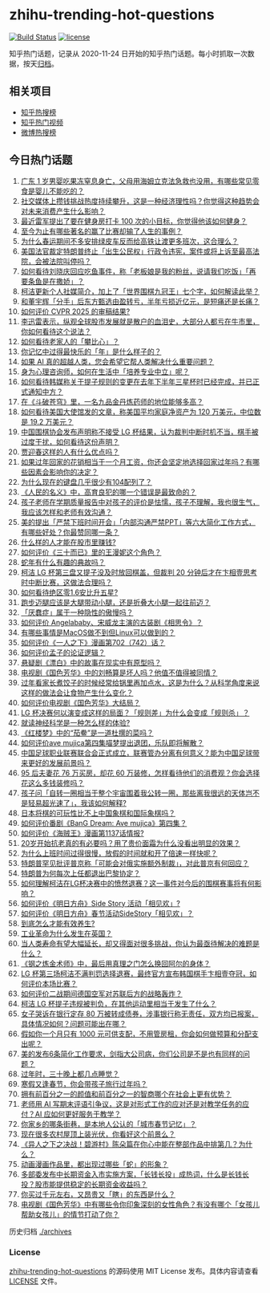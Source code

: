 # zhihu-trending-hot-questions

[![Build Status](https://github.com/justjavac/zhihu-trending-hot-questions/workflows/ci/badge.svg?branch=master)](https://github.com/justjavac/zhihu-trending-hot-questions/actions)
[![license](https://img.shields.io/github/license/justjavac/zhihu-trending-hot-questions)](https://github.com/justjavac/zhihu-trending-hot-questions/blob/master/LICENSE)

知乎热门话题，记录从 2020-11-24
日开始的知乎热门话题。每小时抓取一次数据，按天[归档](./archives)。

## 相关项目

- [知乎热搜榜](https://github.com/justjavac/zhihu-trending-top-search)
- [知乎热门视频](https://github.com/justjavac/zhihu-trending-hot-video)
- [微博热搜榜](https://github.com/justjavac/weibo-trending-hot-search)

## 今日热门话题

<!-- BEGIN -->
<!-- 最后更新时间 Fri Jan 24 2025 12:23:33 GMT+0800 (China Standard Time) -->

1. [广东 1 岁男婴吃果冻窒息身亡，父母用海姆立克法急救也没用，有哪些常见零食是婴儿不能吃的？](https://www.zhihu.com/question/10350084293)
1. [社交媒体上攒钱挑战热度持续攀升，这是一种经济理性吗？你觉得这种趋势会对未来消费产生什么影响？](https://www.zhihu.com/question/10259207478)
1. [最近雷军提出了要在健身房打卡 100 次的小目标，你觉得他该如何健身？](https://www.zhihu.com/question/9428444404)
1. [至今为止有哪些著名的赢了比赛却输了人生的事例？](https://www.zhihu.com/question/39017642)
1. [为什么春运期间不多安排绿皮车反而给高铁让渡更多班次，这合理么？](https://www.zhihu.com/question/10258407503)
1. [美国法官裁定特朗普终止「出生公民权」行政令违宪，案件或将上诉至最高法院，会被法院叫停吗？](https://www.zhihu.com/question/10417926050)
1. [如何看待刘晓庆回应吃鱼事件，称「老板娘是我的粉丝，说请我们吃饭」「再要条鱼是在撒娇」？](https://www.zhihu.com/question/10295662187)
1. [柯洁更新个人社媒简介，加上了「世界围棋九冠王」七个字，如何解读此举？](https://www.zhihu.com/question/10388460452)
1. [和董宇辉「分手」后东方甄选由盈转亏，半年亏损近亿元，是短痛还是长痛？](https://www.zhihu.com/question/10347709224)
1. [如何评价 CVPR 2025 的审稿结果?](https://www.zhihu.com/question/640949959)
1. [李迅雷表示，纵观全球股市发展就是散户的血泪史，大部分人都亏在牛市里，你如何看待这个说法？](https://www.zhihu.com/question/10253755238)
1. [如何看待老家人的「攀比心」？](https://www.zhihu.com/question/8655365677)
1. [你记忆中过得最快乐的「年」是什么样子的？](https://www.zhihu.com/question/9470058905)
1. [如果 AI 真的超越人类，您会希望它帮人类解决什么重要问题？](https://www.zhihu.com/question/9849742131)
1. [身为心理咨询师，如何在生活中「培养专业中立」呢？](https://www.zhihu.com/question/9438217446)
1. [如何看待韩媒称关于提子规则的变更在去年下半年三星杯时已经完成，并已正式通知中方？](https://www.zhihu.com/question/10267983197)
1. [在《斗破苍穹》里，一名九品金丹炼药师的地位能够多高？](https://www.zhihu.com/question/6699004694)
1. [如何看待美国大使馆发的文章，称美国平均家庭净资产为 120 万美元，中位数是 19.2 万美元？](https://www.zhihu.com/question/9927160312)
1. [中国围棋协会发布声明称不接受 LG 杯结果，认为裁判中断时机不当，棋手被过度干扰，如何看待这份声明？](https://www.zhihu.com/question/10380564238)
1. [贾迎春这样的人有什么优点吗？](https://www.zhihu.com/question/463370758)
1. [如果过年回家的花销相当于一个月工资，你还会坚定地选择回家过年吗？有哪些因素会影响你的决定？](https://www.zhihu.com/question/10099648368)
1. [为什么现在的键盘几乎很少有104配列了？](https://www.zhihu.com/question/656180521)
1. [《人民的名义》中，高育良犯的哪一个错误是最致命的？](https://www.zhihu.com/question/9860101025)
1. [孩子老师在学期质量报告中对孩子的评价是怯懦，孩子不理解，我也很生气，我应该怎样和老师有效沟通？](https://www.zhihu.com/question/10077419415)
1. [美的提出「严禁下班时间开会」「内部沟通严禁PPT」等六大简化工作方式，有哪些好处？你最赞同哪一条？](https://www.zhihu.com/question/10352184876)
1. [什么样的人才能在股市里赚钱?](https://www.zhihu.com/question/10131016504)
1. [如何评价《三十而已》里的王漫妮这个角色？](https://www.zhihu.com/question/408317360)
1. [蛇年有什么有趣的典故吗？](https://www.zhihu.com/question/6540206792)
1. [柯洁 LG 杯第三盘又提子没及时放回棋盖，但裁判 20 分钟后才在卞相壹思考时中断比赛，这做法合理吗？](https://www.zhihu.com/question/10351013703)
1. [如何看待绝区零1.6安比升五星?](https://www.zhihu.com/question/10380547892)
1. [跑步迈腿应该是大腿带动小腿，还是折叠大小腿一起往前迈？](https://www.zhihu.com/question/9749630889)
1. [「厌蠢症」属于一种隐性的傲慢吗？](https://www.zhihu.com/question/4923274337)
1. [如何评价 Angelababy、宋威龙主演的古装剧《相思令》？](https://www.zhihu.com/question/10104748843)
1. [有哪些事情是MacOS做不到但Linux可以做到的？](https://www.zhihu.com/question/9656040332)
1. [如何评价《一人之下》漫画第702（742）话？](https://www.zhihu.com/question/10390585386)
1. [如何评价孟子的论证逻辑？](https://www.zhihu.com/question/9671202917)
1. [悬疑剧《漂白》中的故事在现实中有原型吗？](https://www.zhihu.com/question/9850070563)
1. [电视剧《国色芳华》中的刘畅算是坏人吗？他值不值得被同情？](https://www.zhihu.com/question/9334704130)
1. [过年看家长煮饺子的时候经常给锅里再加点水，这是为什么？从科学角度来说这样的做法会让食物产生什么变化？](https://www.zhihu.com/question/10071325824)
1. [如何评价电视剧《国色芳华》大结局？](https://www.zhihu.com/question/10294275814)
1. [LG 杯决赛何以演变成这样的局面？「规则差」为什么会变成「规则杀」？](https://www.zhihu.com/question/10376193976)
1. [就读神经科学是一种怎么样的体验?](https://www.zhihu.com/question/42710235)
1. [《红楼梦》中的“茄鲞”是一道杜撰的菜吗？](https://www.zhihu.com/question/25353387)
1. [如何评价ave mujica第四集喵梦提出退团，乐队即将解散？](https://www.zhihu.com/question/10397210652)
1. [中国足球职业联赛联合会正式成立，联赛管办分离有何意义？能为中国足球带来更好的发展前景吗？](https://www.zhihu.com/question/10368755661)
1. [95 后夫妻花 76 万买房，却花 60 万装修，怎样看待他们的消费观？你会选择花这么多钱装修吗？](https://www.zhihu.com/question/10340667762)
1. [孩子问「自转一圈相当于整个宇宙围着我公转一圈，那些离我很远的天体岂不是轻易超光速了」，我该如何解释?](https://www.zhihu.com/question/10225161094)
1. [日本将棋的可玩性比不上中国象棋和国际象棋吗？](https://www.zhihu.com/question/65612099)
1. [如何评价番剧《BanG Dream: Ave mujica》第四集？](https://www.zhihu.com/question/10355109068)
1. [如何评价《海贼王》漫画第1137话情报?](https://www.zhihu.com/question/10201821958)
1. [20岁开始抗老真的有必要吗？用了贵价面霜为什么没看出明显的效果？](https://www.zhihu.com/question/8619140088)
1. [为什么上班时间过得很慢，放假的时间就和开了倍速一样快呢？](https://www.zhihu.com/question/9921028522)
1. [特朗普罕见批评普京称「可能会对俄实施额外制裁」，对此普京有何回应？](https://www.zhihu.com/question/10270568075)
1. [特朗普为何每次上任都退出巴黎协定？](https://www.zhihu.com/question/10214601005)
1. [如何理解柯洁在LG杯决赛中的愤然退赛？这一事件对今后的围棋赛事将有何影响？](https://www.zhihu.com/question/10372102935)
1. [如何评价《明日方舟》Side Story 活动「相见欢」?](https://www.zhihu.com/question/9958237839)
1. [如何评价《明日方舟》春节活动SideStory「相见欢」？](https://www.zhihu.com/question/10292009553)
1. [到底怎么才能有效养生?](https://www.zhihu.com/question/663236475)
1. [工业革命为什么发生在英国？](https://www.zhihu.com/question/588209584)
1. [当人类寿命有望大幅延长，却又得面对很多挑战，你认为最亟待解决的难题是什么？](https://www.zhihu.com/question/9849734486)
1. [《钢之炼金术师》中，最后用真理之门怎么换回阿尔的身体？](https://www.zhihu.com/question/477107597)
1. [LG 杯第三场柯洁不满判罚选择退赛，最终官方宣布韩国棋手卞相壹夺冠，如何评价本场比赛？](https://www.zhihu.com/question/10347590282)
1. [如何评价二战期间德国空军对苏联后方的战略轰炸？](https://www.zhihu.com/question/665413143)
1. [柯洁 LG 杯提子违规被判负，在其他运动里相当于发生了什么？](https://www.zhihu.com/question/10269024055)
1. [女子哭诉在银行定存 80 万被转成债券，涉事银行称无责任，双方均已报案，具体情况如何？问题可能出在哪？](https://www.zhihu.com/question/10200368283)
1. [假如你一个月只有 1000 元可供支配，不用管房租，你会如何做预算和分配支出呢？](https://www.zhihu.com/question/10037726371)
1. [美的发布6条简化工作要求，剑指大公司病，你们公司是不是也有同样的问题？](https://www.zhihu.com/question/10342329083)
1. [过年时，三十晚上都几点睡觉？](https://www.zhihu.com/question/10158831005)
1. [寒假又逢春节，你会带孩子旅行过年吗？](https://www.zhihu.com/question/9509663456)
1. [拥有前百分之一的颜值和前百分之一的智商哪个在社会上更有优势？](https://www.zhihu.com/question/9997227953)
1. [老师用 AI 写期末评语引争议，这是对形式工作的应对还是对教学任务的应付？AI 应如何更好服务于教学？](https://www.zhihu.com/question/10194021429)
1. [你家乡的哪条街巷，是本地人公认的「城市春节记忆」？](https://www.zhihu.com/question/7653952965)
1. [现在很多农村屋顶上装光伏，你看好这个前景么？](https://www.zhihu.com/question/3557291730)
1. [《异人之下之决战！碧游村》陈朵篇在你心中能在整部作品中排第几？为什么？](https://www.zhihu.com/question/10350328101)
1. [动画漫画作品里，都出现过哪些「蛇」的形象？](https://www.zhihu.com/question/9764251435)
1. [多部委发布中长期资金入市实施方案，「长钱长投」成热词，什么是长钱长投？股市能提供稳定的长期资金收益吗？](https://www.zhihu.com/question/10287635203)
1. [你买过千元左右，又昂贵又「瞎」的东西是什么？](https://www.zhihu.com/question/9832234556)
1. [电视剧《国色芳华》中有哪些令你印象深刻的女性角色？有没有哪个「女孩儿帮助女孩儿」的情节打动了你？](https://www.zhihu.com/question/9223057602)

<!-- END -->

历史归档 [./archives](./archives)

### License

[zhihu-trending-hot-questions](https://github.com/justjavac/zhihu-trending-hot-questions)
的源码使用 MIT License 发布。具体内容请查看 [LICENSE](./LICENSE) 文件。
